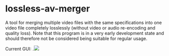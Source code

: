 lossless-av-merger
==================

A tool for merging multiple video files with the same specifications into one video file completely losslessly (without video or audio re-encoding and quality loss). Note that this program is in a very early development state and should therefore not be considered being suitable for regular usage.

Current GUI:
.![](http://i.imgur.com/sL3lw8D.png)
